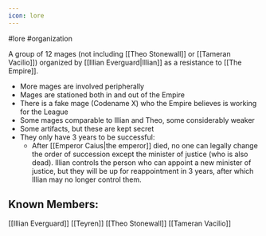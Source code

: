 ```yaml
---
icon: lore 
---
```

#lore #organization 

A group of 12 mages (not including [[Theo Stonewall]] or [[Tameran Vacilio]]) organized by [[Illian Everguard|Illian]] as a resistance to [[The Empire]].

- More mages are involved peripherally
- Mages are stationed both in and out of the Empire
- There is a fake mage (Codename X) who the Empire believes is working for the League
- Some mages comparable to Illian and Theo, some considerably weaker
- Some artifacts, but these are kept secret
- They only have 3 years to be successful:
	- After [[Emperor Caius|the emperor]] died, no one can legally change the order of succession except the minister of justice (who is also dead). Illian controls the person who can appoint a new minister of justice, but they will be up for reappointment in 3 years, after which Illian may no longer control them.

## Known Members:
[[Illian Everguard]] 
[[Teyren]] 
[[Theo Stonewall]] 
[[Tameran Vacilio]] 